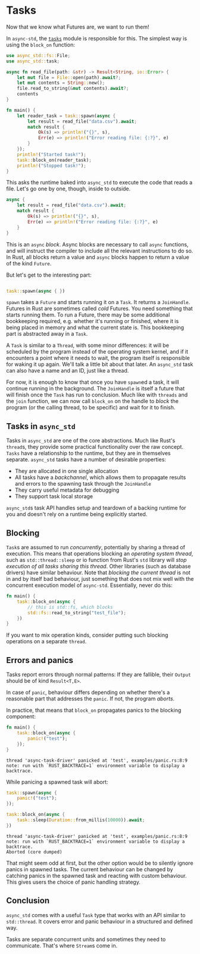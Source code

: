 # Tasks

Now that we know what Futures are, we want to run them!

In `async-std`, the [`tasks`][tasks] module is responsible for this. The simplest way is using the `block_on` function:

```rust
use async_std::fs::File;
use async_std::task;

async fn read_file(path: &str) -> Result<String, io::Error> {
    let mut file = File::open(path).await?;
    let mut contents = String::new();
    file.read_to_string(&mut contents).await?;
    contents
}

fn main() {
    let reader_task = task::spawn(async {
        let result = read_file("data.csv").await;
        match result {
            Ok(s) => println!("{}", s),
            Err(e) => println!("Error reading file: {:?}", e)
        }
    });
    println!("Started task!");
    task::block_on(reader_task);
    println!("Stopped task!");
}
```

This asks the runtime baked into `async_std` to execute the code that reads a file. Let's go one by one, though, inside to outside.

```rust
async {
    let result = read_file("data.csv").await;
    match result {
        Ok(s) => println!("{}", s),
        Err(e) => println!("Error reading file: {:?}", e)
    }
}
```

This is an `async` *block*. Async blocks are necessary to call `async` functions, and will instruct the compiler to include all the relevant instructions to do so. In Rust, all blocks return a value and `async` blocks happen to return a value of the kind `Future`.

But let's get to the interesting part:

```rust

task::spawn(async { })

```

`spawn` takes a `Future` and starts running it on a `Task`. It returns a `JoinHandle`. Futures in Rust are sometimes called *cold* Futures. You need something that starts running them. To run a Future, there may be some additional bookkeeping required, e.g. whether it's running or finished, where it is being placed in memory and what the current state is. This bookkeeping part is abstracted away in a `Task`.

A `Task` is similar to a `Thread`, with some minor differences: it will be scheduled by the program instead of the operating system kernel, and if it encounters a point where it needs to wait, the program itself is responsible for waking it up again. We'll talk a little bit about that later. An `async_std` task can also have a name and an ID, just like a thread.

For now, it is enough to know that once you have `spawn`ed a task, it will continue running in the background. The `JoinHandle` is itself a future that will finish once the `Task` has run to conclusion. Much like with `threads` and the `join` function, we can now call `block_on` on the handle to *block* the program (or the calling thread, to be specific) and wait for it to finish.

## Tasks in `async_std`

Tasks in `async_std` are one of the core abstractions. Much like Rust's `thread`s, they provide some practical functionality over the raw concept. `Tasks` have a relationship to the runtime, but they are in themselves separate. `async_std` tasks have a number of desirable properties:

- They are allocated in one single allocation
- All tasks have a *backchannel*, which allows them to propagate results and errors to the spawning task through the `JoinHandle`
- They carry useful metadata for debugging
- They support task local storage

`async_std`s task API handles setup and teardown of a backing runtime for you and doesn't rely on a runtime being explicitly started.

## Blocking

`Task`s are assumed to run _concurrently_, potentially by sharing a thread of execution. This means that operations blocking an _operating system thread_, such as `std::thread::sleep` or io function from Rust's `std` library will _stop execution of all tasks sharing this thread_. Other libraries (such as database drivers) have similar behaviour. Note that _blocking the current thread_ is not in and by itself bad behaviour, just something that does not mix well with the concurrent execution model of `async-std`. Essentially, never do this:

```rust
fn main() {
    task::block_on(async {
        // this is std::fs, which blocks
        std::fs::read_to_string("test_file");
    })
}
```

If you want to mix operation kinds, consider putting such blocking operations on a separate `thread`.

## Errors and panics

Tasks report errors through normal patterns: If they are fallible, their `Output` should be of kind `Result<T,E>`.

In case of `panic`, behaviour differs depending on whether there's a reasonable part that addresses the `panic`. If not, the program _aborts_.

In practice, that means that `block_on` propagates panics to the blocking component:

```rust
fn main() {
    task::block_on(async {
        panic!("test");
    });
}
```

```text
thread 'async-task-driver' panicked at 'test', examples/panic.rs:8:9
note: run with `RUST_BACKTRACE=1` environment variable to display a backtrace.
```

While panicing a spawned task will abort:

```rust
task::spawn(async {
    panic!("test");
});

task::block_on(async {
    task::sleep(Duration::from_millis(10000)).await;
})
```

```text
thread 'async-task-driver' panicked at 'test', examples/panic.rs:8:9
note: run with `RUST_BACKTRACE=1` environment variable to display a backtrace.
Aborted (core dumped)
```

That might seem odd at first, but the other option would be to silently ignore panics in spawned tasks. The current behaviour can be changed by catching panics in the spawned task and reacting with custom behaviour. This gives users the choice of panic handling strategy.

## Conclusion

`async_std` comes with a useful `Task` type that works with an API similar to `std::thread`. It covers error and panic behaviour in a structured and defined way.

Tasks are separate concurrent units and sometimes they need to communicate. That's where `Stream`s come in.

[tasks]: https://docs.rs/async-std/latest/async_std/task/index.html
